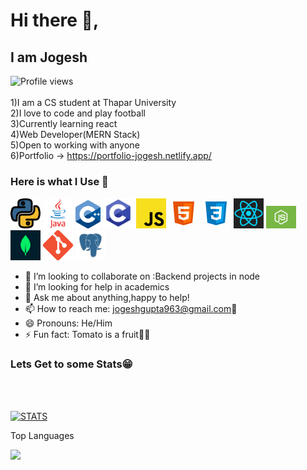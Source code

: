 <!--
**jogeshgupta963/jogeshgupta963** is a ✨ _special_ ✨ repository because its `README.md` (this file) appears on your GitHub profile.



!! Incase u r not accustomed to markdown use this to create yourself a page just like mine => https://arturssmirnovs.github.io/github-profile-readme-generator/
-->

# Hi there 👋,

## I am Jogesh

![Profile views](https://gpvc.arturio.dev/jogeshgupta963)  
<br>
1)I am a CS student at Thapar University
<br>
2)I love to code and play football
<br>
3)Currently learning react
<br>
4)Web Developer(MERN Stack)
<br>
5)Open to working with anyone
<br>
6)Portfolio -> https://portfolio-jogesh.netlify.app/
<br>

<!-- Langusages I use: HTML/CSS/JS/Node/MongoDb/C++/Java -->
<h3>Here is what I Use 👀</h3>
<p float="left">
    <img src="./Icons/Python.webp" width="48" />
    <img src="./Icons/Java.webp" width="48" />
    <img src="./Icons/c++.png" width="40" />
    <img src="./Icons/c.png" width="49" />
    <img src="./Icons/js.png" width="48" />
    <!-- <img src="./Icons/html-1.svg" width="48" /> -->
    <svg xmlns="http://www.w3.org/2000/svg" x="0px" y="0px"
width="48" height="48"
viewBox="0 0 48 48"
style=" fill:#000000;"><path fill="#E65100" d="M41,5H7l3,34l14,4l14-4L41,5L41,5z"></path><path fill="#FF6D00" d="M24 8L24 39.9 35.2 36.7 37.7 8z"></path><path fill="#FFF" d="M24,25v-4h8.6l-0.7,11.5L24,35.1v-4.2l4.1-1.4l0.3-4.5H24z M32.9,17l0.3-4H24v4H32.9z"></path><path fill="#EEE" d="M24,30.9v4.2l-7.9-2.6L15.7,27h4l0.2,2.5L24,30.9z M19.1,17H24v-4h-9.1l0.7,12H24v-4h-4.6L19.1,17z"></path></svg>
    <svg xmlns="http://www.w3.org/2000/svg" x="0px" y="0px"
width="48" height="48"
viewBox="0 0 48 48"
style=" fill:#000000;"><path fill="#0277BD" d="M41,5H7l3,34l14,4l14-4L41,5L41,5z"></path><path fill="#039BE5" d="M24 8L24 39.9 35.2 36.7 37.7 8z"></path><path fill="#FFF" d="M33.1 13L24 13 24 17 28.9 17 28.6 21 24 21 24 25 28.4 25 28.1 29.5 24 30.9 24 35.1 31.9 32.5 32.6 21 32.6 21z"></path><path fill="#EEE" d="M24,13v4h-8.9l-0.3-4H24z M19.4,21l0.2,4H24v-4H19.4z M19.8,27h-4l0.3,5.5l7.9,2.6v-4.2l-4.1-1.4L19.8,27z"></path></svg> 
    <img src="./Icons/react.png" width="48" />
    <img src="./Icons/node.png" width="48" />
    <img src="./Icons/mongosb.png" width="48" />
    <img src="./Icons/git.png" width="48" />
    <img src="./Icons/postgres.jpg" width="48" />
    
</p>

- 👯 I’m looking to collaborate on :Backend projects in node
- 🤔 I’m looking for help in academics
- 💬 Ask me about anything,happy to help!
- 📫 How to reach me: jogeshgupta963@gmail.com📧
- 😄 Pronouns: He/Him
- ⚡ Fun fact: Tomato is a fruit🤯🤯

<!-- [![Top Langs](https://github-readme-stats.vercel.app/api/top-langs/?username=jogeshgupta963)](https://github.com/anuraghazra/github-readme-stats)

![GitHub stats](https://github-readme-stats.vercel.app/api?username=jogeshgupta963&show_icons=true) -->

<!--
[![trophy](https://github-profile-trophy.vercel.app/?username=jogeshgupta963)](https://github.com/ryo-ma/github-profile-trophy) -->

<h3>Lets Get to some Stats😁</h3>
<br><br>
<p align="left"><a href="https://github.com/jogeshgupta963"><img alt="STATS" src="https://github-readme-stats.vercel.app/api?username=jogeshgupta963&show_icons=true&theme=radical" alt="jogeshgupta963"></a></p>

<!-- <img width="44%" src="https://github-readme-streak-stats.herokuapp.com/?user=jogeshgupta963&theme=omni&hide_border=true&include_all_commits=true&hide_title=true" /> -->

<p > Top Languages</p><img width="35%"  src="https://github-readme-stats.vercel.app/api/top-langs/?username=jogeshgupta963&layout=compact&theme=omni&hide_border=true&hide_title=true" />
<!-- <img alt="Akshat's Activity Graph" width="99%" src="https://activity-graph.herokuapp.com/graph?username=jogeshgupta963&bg_color=191621&color=e4dc87&line=cc70a9&point=ffffff&hide_border=true"> -->
